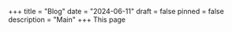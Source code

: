 +++
title = "Blog"
date = "2024-06-11"
draft = false
pinned = false
description = "Main"
+++
This page